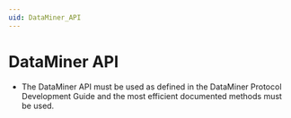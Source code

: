 ```yaml
---
uid: DataMiner_API
---
```


# DataMiner API

- The DataMiner API must be used as defined in the DataMiner Protocol Development Guide and the most efficient documented methods must be used.
